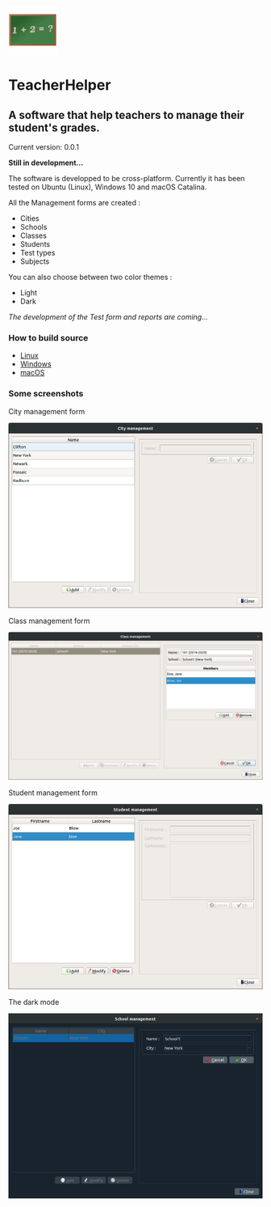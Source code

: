 <img src="https://github.com/jeremydumais/TeacherHelper/raw/medias/TeacherHelper%20Icon256.png" alt="drawing" width="96"/> 

# TeacherHelper
## A software that help teachers to manage their student's grades.

Current version: 0.0.1

**Still in development...**

The software is developped to be cross-platform. Currently it has been tested on Ubuntu (Linux), Windows 10 and macOS Catalina.

All the Management forms are created :
* Cities
* Schools
* Classes
* Students
* Test types
* Subjects

You can also choose between two color themes :
* Light
* Dark

_The development of the Test form and reports are coming..._

### How to build source

- [Linux](https://github.com/jeremydumais/TeacherHelper/wiki/How-to-build-TeacherHelper-from-source-in-Linux) 
- [Windows](https://github.com/jeremydumais/TeacherHelper/wiki/How-to-build-TeacherHelper-from-source-in-Windows)
- [macOS](https://github.com/jeremydumais/TeacherHelper/wiki/How-to-build-TeacherHelper-from-source-in-macOS)
 
### Some screenshots

City management form

![City management form](https://github.com/jeremydumais/TeacherHelper/raw/medias/CitiesForm.png)

Class management form

![Class management form](https://github.com/jeremydumais/TeacherHelper/raw/medias/ClassForm.png)

Student management form

![Student management form](https://github.com/jeremydumais/TeacherHelper/raw/medias/StudentForm.png)

The dark mode

![School dark mode management form](https://github.com/jeremydumais/TeacherHelper/raw/medias/SchoolDarkForm.png)
